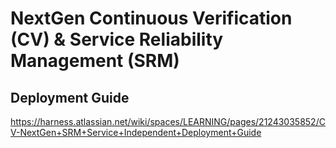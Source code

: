 # NextGen Continuous Verification (CV) & Service Reliability Management (SRM)

## Deployment Guide 
https://harness.atlassian.net/wiki/spaces/LEARNING/pages/21243035852/CV-NextGen+SRM+Service+Independent+Deployment+Guide